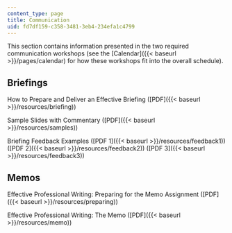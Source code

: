 ```yaml
---
content_type: page
title: Communication
uid: fd7df159-c358-3481-3eb4-234efa1c4799
---
```


This section contains information presented in the two required communication workshops (see the [Calendar]({{< baseurl >}}/pages/calendar) for how these workshops fit into the overall schedule).

Briefings
---------

How to Prepare and Deliver an Effective Briefing ([PDF]({{< baseurl >}}/resources/briefing))

Sample Slides with Commentary ([PDF]({{< baseurl >}}/resources/samples))

Briefing Feedback Examples ([PDF 1]({{< baseurl >}}/resources/feedback1)) ([PDF 2]({{< baseurl >}}/resources/feedback2)) ([PDF 3]({{< baseurl >}}/resources/feedback3))

Memos
-----

Effective Professional Writing: Preparing for the Memo Assignment ([PDF]({{< baseurl >}}/resources/preparing))

Effective Professional Writing: The Memo ([PDF]({{< baseurl >}}/resources/memo))